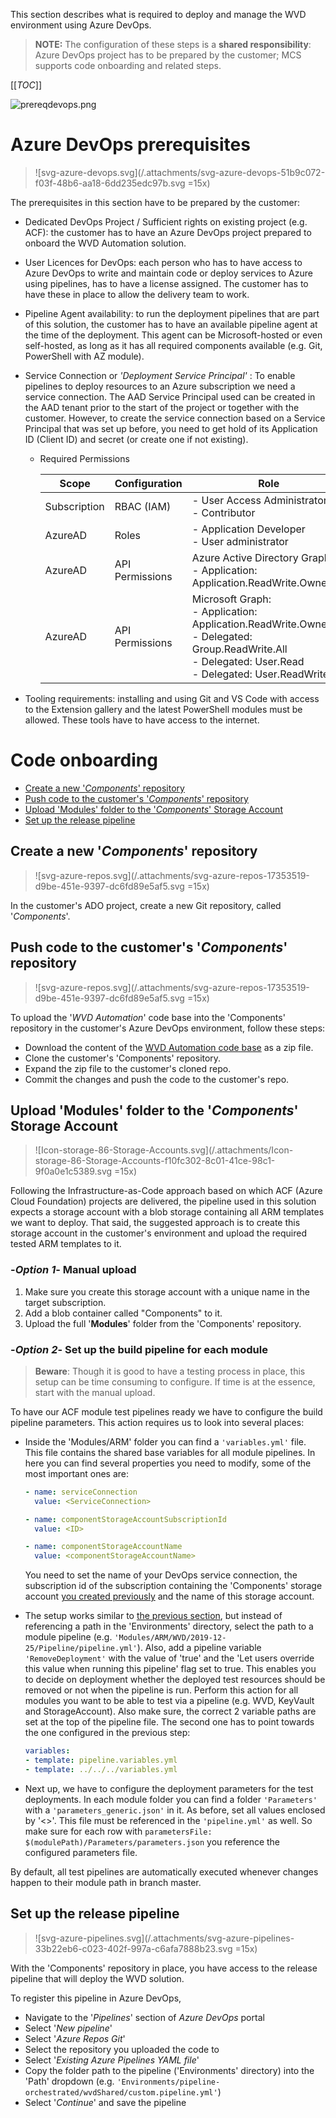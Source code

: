 This section describes what is required to deploy and manage the WVD environment using Azure DevOps.

> **NOTE:**
> The configuration of these steps is a **shared responsibility**: Azure DevOps project has to be prepared by the customer; MCS supports code onboarding and related steps.

[[_TOC_]]

![prereqdevops.png](/.attachments/prereqdevops-39fd8208-29bc-497d-8b40-2d5f575403a7.png)

# Azure DevOps prerequisites

> ![svg-azure-devops.svg](/.attachments/svg-azure-devops-51b9c072-f03f-48b6-aa18-6dd235edc97b.svg =15x)

The prerequisites in this section have to be prepared by the customer:
- Dedicated DevOps Project / Sufficient rights on existing project (e.g. ACF): the customer has to have an Azure DevOps project prepared to onboard the WVD Automation solution.
- User Licences for DevOps: each person who has to have access to Azure DevOps to write and maintain code or deploy services to Azure using pipelines, has to have a license assigned. The customer has to have these in place to allow the delivery team to work.
- Pipeline Agent availability: to run the deployment pipelines that are part of this solution, the customer has to have an available pipeline agent at the time of the deployment. This agent can be Microsoft-hosted or even self-hosted, as long as it has all required components available (e.g. Git, PowerShell with AZ module).
- Service Connection or _'Deployment Service Principal'_ :
  To enable pipelines to deploy resources to an Azure subscription we need a service connection. The AAD Service Principal used can be created in the AAD tenant prior to the start of the project or together with the customer. However, to create the service connection based on a Service Principal that was set up before, you need to get hold of its Application ID (Client ID) and secret (or create one if not existing).
  - Required Permissions

    | Scope| Configuration | Role |
    |--|--|--|
    | Subscription | RBAC (IAM) | - User Access Administrator <br/> - Contributor|
    | AzureAD | Roles | - Application Developer <br/> - User administrator |
    | AzureAD  | API Permissions | Azure Active Directory Graph: <br/> - Application: Application.ReadWrite.OwnedBy |
    | AzureAD  | API Permissions | Microsoft Graph: <br/> - Application: Application.ReadWrite.OwnedBy <br/> - Delegated:  Group.ReadWrite.All <br/> - Delegated: User.Read <br/> - Delegated: User.ReadWrite |

- Tooling requirements: installing and using Git and VS Code with access to the Extension gallery and the latest PowerShell modules must be allowed. These tools have to have access to the internet.

# Code onboarding
- [Create a new '_Components_' repository](#Create-a-new-'_Components_'-repository)
- [Push code to the customer's '_Components_' repository](#Push-code-to-the-customer's-'_Components_'-repository)
- [Upload 'Modules' folder to the '_Components_' Storage Account](#Upload-'Modules'-folder-to-the-'_Components_'-Storage-Account)
- [Set up the release pipeline](#Set-up-the-release-pipeline)

## Create a new '_Components_' repository
> ![svg-azure-repos.svg](/.attachments/svg-azure-repos-17353519-d9be-451e-9397-dc6fd89e5af5.svg =15x)

In the customer's ADO project, create a new Git repository, called '_Components_'.

## Push code to the customer's '_Components_' repository
> ![svg-azure-repos.svg](/.attachments/svg-azure-repos-17353519-d9be-451e-9397-dc6fd89e5af5.svg =15x)

To upload the '_WVD Automation_' code base into the 'Components' repository in the customer's Azure DevOps environment, follow these steps:
- Download the content of the [WVD Automation code base](https://aka.ms/WVD-Automation-Code) as a zip file.
- Clone the customer's 'Components' repository.
- Expand the zip file to the customer's cloned repo.
- Commit the changes and push the code to the customer's repo.

## Upload 'Modules' folder to the '_Components_' Storage Account

> ![Icon-storage-86-Storage-Accounts.svg](/.attachments/Icon-storage-86-Storage-Accounts-f10fc302-8c01-41ce-98c1-9f0a0e1c5389.svg =15x)

Following the Infrastructure-as-Code approach based on which ACF (Azure Cloud Foundation) projects are delivered, the pipeline used in this solution expects a storage account with a blob storage containing all ARM templates we want to deploy. That said, the suggested approach is to create this storage account in the customer's environment and upload the required tested ARM templates to it. 

### -_Option 1_- Manual upload
1. Make sure you create this storage account with a unique name in the target subscription.
2. Add a blob container called "Components" to it.
3. Upload the full '**Modules**' folder from the 'Components' repository.

### -_Option 2_- Set up the build pipeline for each module
> **Beware**: Though it is good to have a testing process in place, this setup can be time consuming to configure. If time is at the essence, start with the manual upload.

To have our ACF module test pipelines ready we have to configure the build pipeline parameters. This action requires us to look into several places:

- Inside the 'Modules/ARM' folder you can find a `'variables.yml'` file. This file contains the shared base variables for all module pipelines. In here you can find several properties you need to modify, some of the most important ones are:

   ```YAML
   - name: serviceConnection
     value: <ServiceConnection>

   - name: componentStorageAccountSubscriptionId
     value: <ID>

   - name: componentStorageAccountName
     value: <componentStorageAccountName>
   ```

  You need to set the name of your DevOps service connection, the subscription id of the subscription containing the 'Components' storage account [you created previously](#'_Components_'-Storage-Account) and the name of this storage account. 

- The setup works similar to [the previous section](#Set-up-the-release-pipeline), but instead of referencing a path in the 'Environments' directory, select the path to a module pipeline (e.g. `'Modules/ARM/WVD/2019-12-25/Pipeline/pipeline.yml'`). Also, add a pipeline variable `'RemoveDeployment'` with the value of 'true' and the 'Let users override this value when running this pipeline' flag set to true. This enables you to decide on deployment whether the deployed test resources should be removed or not when the pipeline is run. Perform this action for all modules you want to be able to test via a pipeline (e.g. WVD, KeyVault and StorageAccount). Also make sure, the correct 2 variable paths are set at the top of the pipeline file. The second one has to point towards the one configured in the previous step:
   ```YAML
   variables:
   - template: pipeline.variables.yml
   - template: ../../../variables.yml
   ```

- Next up, we have to configure the deployment parameters for the test deployments. In each module folder you can find a folder `'Parameters'` with a `'parameters_generic.json'` in it. As before, set all values enclosed by '<>'. This file must be referenced in the `'pipeline.yml'` as well. So make sure for each row with `parametersFile: $(modulePath)/Parameters/parameters.json` you reference the configured parameters file.

By default, all test pipelines are automatically executed whenever changes happen to their module path in branch master.

## Set up the release pipeline

> ![svg-azure-pipelines.svg](/.attachments/svg-azure-pipelines-33b22eb6-c023-402f-997a-c6afa7888b23.svg =15x)

With the 'Components' repository in place, you have access to the release pipeline that will deploy the WVD solution. 

To register this pipeline in Azure DevOps,  
   - Navigate to the '_Pipelines_' section of _Azure DevOps_ portal
   - Select '_New pipeline_'
   - Select  '_Azure Repos Git_'
   - Select the repository you uploaded the code to
   - Select '_Existing Azure Pipelines YAML file_'
   - Copy the folder path to the pipeline ('Environments' directory) into the 'Path' dropdown (e.g. `'Environments/pipeline-orchestrated/wvdShared/custom.pipeline.yml'`)
   - Select '_Continue_' and save the pipeline
